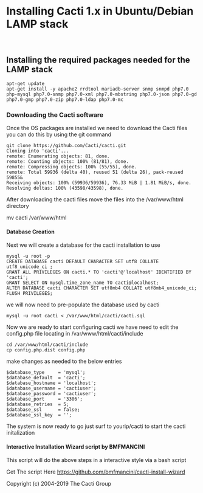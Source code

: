 # Installing Cacti 1.x  in Ubuntu/Debian LAMP stack

&nbsp;
&nbsp;
## Installing the required packages needed for the LAMP stack

```console
apt-get update
apt-get install -y apache2 rrdtool mariadb-server snmp snmpd php7.0 php-mysql php7.0-snmp php7.0-xml php7.0-mbstring php7.0-json php7.0-gd php7.0-gmp php7.0-zip php7.0-ldap php7.0-mc
```

### Downloading the Cacti software

Once the OS packages are installed we need to download the Cacti files you can do this by using the git command
&nbsp;
&nbsp;

```console
git clone https://github.com/Cacti/cacti.git
Cloning into 'cacti'...
remote: Enumerating objects: 81, done.
remote: Counting objects: 100% (81/81), done.
remote: Compressing objects: 100% (55/55), done.
remote: Total 59936 (delta 40), reused 51 (delta 26), pack-reused 59855&
Receiving objects: 100% (59936/59936), 76.33 MiB | 1.81 MiB/s, done.
Resolving deltas: 100% (43598/43598), done.
```

After downloading the cacti files move the files into the /var/www/html directory

mv cacti /var/www/html

#### Database Creation

Next we will create a database for the cacti installation to use

```console
mysql -u root -p
CREATE DATABASE cacti DEFAULT CHARACTER SET utf8 COLLATE utf8_unicode_ci ;
GRANT ALL PRIVILEGES ON cacti.* TO 'cacti'@'localhost' IDENTIFIED BY 'cacti';
GRANT SELECT ON mysql.time_zone_name TO cacti@localhost;
ALTER DATABASE cacti CHARACTER SET utf8mb4 COLLATE utf8mb4_unicode_ci;
FLUSH PRIVILEGES;
```

we will now need to pre-populate the database used by cacti

```console
mysql -u root cacti < /var/www/html/cacti/cacti.sql
```

Now we are ready to start configuring cacti we have  need to edit the config.php file locating in /var/www/html/cacti/include

```console
cd /var/www/html/cacti/include
cp config.php.dist config.php
```

make changes as needed to the below entries

```console
$database_type     = 'mysql';
$database_default  = 'cacti';
$database_hostname = 'localhost';
$database_username = 'cactiuser';
$database_password = 'cactiuser';
$database_port     = '3306';
$database_retries  = 5;
$database_ssl      = false;
$database_ssl_key  = '';
```

The system is now ready to go just surf to yourip/cacti to start the cacti initalization
&nbsp;
 &nbsp;
#### Interactive Installation Wizard script  by BMFMANCINI

 This script will do the above steps in a interactive style via a bash script

Get The script Here <https://github.com/bmfmancini/cacti-install-wizard>

Copyright (c) 2004-2019 The Cacti Group

